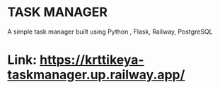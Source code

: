 # TASK MANAGER
A simple task manager built using Python , Flask, Railway, PostgreSQL

# Link: https://krttikeya-taskmanager.up.railway.app/ 
